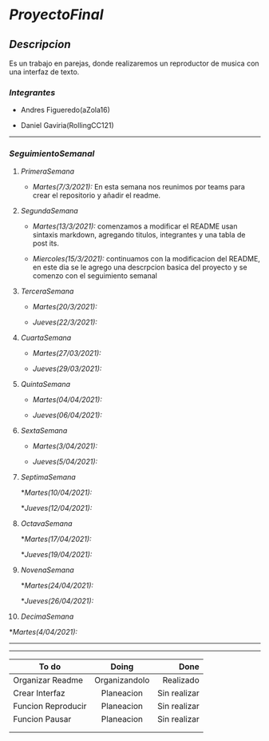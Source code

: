 # _ProyectoFinal_
 

## ___Descripcion___

Es un trabajo en parejas, donde realizaremos un reproductor de musica con una interfaz de texto.


### ___Integrantes___


* Andres Figueredo(aZola16)


* Daniel Gaviria(RollingCC121)

---

### ___SeguimientoSemanal___
1. _PrimeraSemana_
   
   * _Martes(7/3/2021):_ En esta semana nos reunimos por teams para crear el repositorio y añadir el readme. 

2. _SegundaSemana_
       
   * _Martes(13/3/2021):_ comenzamos a modificar el README usan sintaxis markdown, agregando titulos, integrantes y una tabla de post its.

   * _Miercoles(15/3/2021):_ continuamos con la modificacion del README, en este dia se le agrego una descrpcion basica del proyecto y se comenzo con el seguimiento semanal
  
3. _TerceraSemana_
   
   * _Martes(20/3/2021):_
  
   * _Jueves(22/3/2021):_
  
4. _CuartaSemana_

   * _Martes(27/03/2021):_
  
   * _Jueves(29/03/2021):_

5. _QuintaSemana_
   
   * _Martes(04/04/2021):_
  
   * _Jueves(06/04/2021):_

6. _SextaSemana_
   
   * _Martes(3/04/2021):_

   * _Jueves(5/04/2021):_

7. _SeptimaSemana_

   *_Martes(10/04/2021):_

   *_Jueves(12/04/2021):_

8. _OctavaSemana_

   *_Martes(17/04/2021):_

   *_Jueves(19/04/2021):_

9. _NovenaSemana_

   *_Martes(24/04/2021):_

   *_Jueves(26/04/2021):_

10. _DecimaSemana_

   *_Martes(4/04/2021):_



---
---


|To do              |Doing           |Done           |
|-------------------|:--------------:|--------------:|
|Organizar Readme   |Organizandolo   |Realizado      |
|Crear Interfaz     |Planeacion      |Sin realizar   |
|Funcion Reproducir |Planeacion      |Sin realizar   |
|Funcion Pausar     |Planeacion      |Sin realizar   |
|                   |                |               |
|                   |                |               |